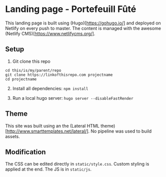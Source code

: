 # Landing page - Portefeuill Fûté

This landing page is built using (Hugo)[https://gohugo.io/] and deployed on Netlify on every push to master. The content is managed with the awesome (Netlify CMS)[https://www.netlifycms.org/].

## Setup

1) Git clone this repo

```
cd this/is/my/parent/repo
git clone https://linkofthisrepo.com projectname
cd projectname
```

2) Install all dependencies: ```npm install```

3) Run a local hugo server: ```hugo server --disableFastRender```

## Theme

This site was built using an the (Lateral HTML theme)[http://www.smarttemplates.net/lateral/]. No pipeline was used to build assets.

## Modification

The CSS can be edited directly in ```static/style.css```. Custom styling is applied at the end. The JS is in ```static/js```.